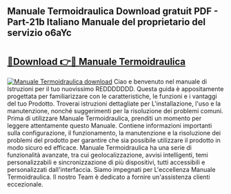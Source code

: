 ## Manuale Termoidraulica Download gratuit PDF - Part-21b Italiano Manuale del proprietario del servizio o6aYc

# <h2><a href="http://dfcld7f.blite.top/?on=Manuale+Termoidraulica">🔗Download 👉🔴 Manuale Termoidraulica</a></h2>

[![Manuale Termoidraulica download](https://i.imgur.com/lujVjoI.png)](http://dfcld7f.blite.top/?on=Manuale+Termoidraulica)
Ciao e benvenuto nel manuale di Istruzioni per il tuo nuovissimo REDDDDDDD. Questa guida è appositamente progettata per familiarizzare con le caratteristiche, le funzioni e i vantaggi del tuo Prodotto. Troverai istruzioni dettagliate per L'installazione, l'uso e la manutenzione, nonché suggerimenti per la risoluzione dei problemi comuni. Prima di utilizzare Manuale Termoidraulica, prenditi un momento per leggere attentamente questo Manuale. Contiene informazioni importanti sulla configurazione, il funzionamento, la manutenzione e la risoluzione dei problemi del prodotto per garantire che sia possibile utilizzare il prodotto in modo sicuro ed efficace. Manuale Termoidraulica ha una serie di funzionalità avanzate, tra cui geolocalizzazione, avvisi intelligenti, temi personalizzabili e sincronizzazione di più dispositivi, tutti accessibili e personalizzati dall'interfaccia. Siamo impegnati per L'eccellenza Manuale Termoidraulica. Il nostro Team è dedicato a fornire un'assistenza clienti eccezionale.
